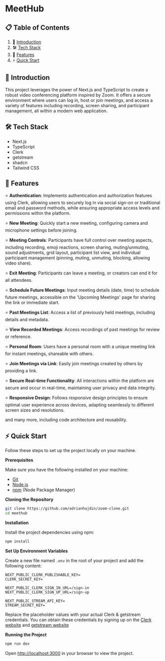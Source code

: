 # MeetHub

## 📋 <a name="table">Table of Contents</a>

1. 🚀 [Introduction](#introduction)
2. 🛠️ [Tech Stack](#tech-stack)
3. 🌟 [Features](#features)
4. ⚡ [Quick Start](#quick-start)

   
## <a name="introduction">🚀 Introduction</a>

This project leverages the power of Next.js and TypeScript to create a robust video conferencing platform inspired by Zoom. It offers a secure environment where users can log in, host or join meetings, and access a variety of features including recording, screen sharing, and participant management, all within a modern web application.

## <a name="tech-stack">🛠️ Tech Stack</a>

- Next.js
- TypeScript
- Clerk
- getstream
- shadcn
- Tailwind CSS

## <a name="features">🌟 Features</a>

⭐ **Authentication**: Implements authentication and authorization features using Clerk, allowing users to securely log in via social sign-on or traditional email and password methods, while ensuring appropriate access levels and permissions within the platform.

⭐ **New Meeting**: Quickly start a new meeting, configuring camera and microphone settings before joining.

⭐ **Meeting Controls**: Participants have full control over meeting aspects, including recording, emoji reactions, screen sharing, muting/unmuting, sound adjustments, grid layout, participant list view, and individual participant management (pinning, muting, unmuting, blocking, allowing video share).

⭐ **Exit Meeting**: Participants can leave a meeting, or creators can end it for all attendees.

⭐ **Schedule Future Meetings**: Input meeting details (date, time) to schedule future meetings, accessible on the 'Upcoming Meetings' page for sharing the link or immediate start.

⭐ **Past Meetings List**: Access a list of previously held meetings, including details and metadata.

⭐ **View Recorded Meetings**: Access recordings of past meetings for review or reference.

⭐ **Personal Room**: Users have a personal room with a unique meeting link for instant meetings, shareable with others.

⭐ **Join Meetings via Link**: Easily join meetings created by others by providing a link.

⭐ **Secure Real-time Functionality**: All interactions within the platform are secure and occur in real-time, maintaining user privacy and data integrity.

⭐ **Responsive Design**: Follows responsive design principles to ensure optimal user experience across devices, adapting seamlessly to different screen sizes and resolutions.

and many more, including code architecture and reusability. 

## <a name="quick-start">⚡ Quick Start</a>

Follow these steps to set up the project locally on your machine.

**Prerequisites**

Make sure you have the following installed on your machine:

- [Git](https://git-scm.com/)
- [Node.js](https://nodejs.org/en)
- [npm](https://www.npmjs.com/) (Node Package Manager)

**Cloning the Repository**

```bash
git clone https://github.com/adrianhajdin/zoom-clone.git
cd meethub
```

**Installation**

Install the project dependencies using npm:

```bash
npm install
```

**Set Up Environment Variables**

Create a new file named `.env` in the root of your project and add the following content:

```env
NEXT_PUBLIC_CLERK_PUBLISHABLE_KEY=
CLERK_SECRET_KEY=

NEXT_PUBLIC_CLERK_SIGN_IN_URL=/sign-in
NEXT_PUBLIC_CLERK_SIGN_UP_URL=/sign-up

NEXT_PUBLIC_STREAM_API_KEY=
STREAM_SECRET_KEY=
```

Replace the placeholder values with your actual Clerk & getstream credentials. You can obtain these credentials by signing up on the [Clerk website](https://clerk.com/) and [getstream website](https://getstream.io/)

**Running the Project**

```bash
npm run dev
```

Open [http://localhost:3000](http://localhost:3000) in your browser to view the project.
